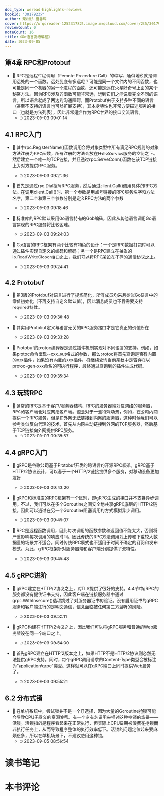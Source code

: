 ```yaml
---
doc_type: weread-highlights-reviews
bookId: "30179235"
author: 柴树杉 曹春晖
cover: https://wfqqreader-1252317822.image.myqcloud.com/cover/235/30179235/t7_30179235.jpg
reviewCount: 0
noteCount: 16
title: 《Go语言高级编程》
date: 2023-09-05
---
```



## 第4章 RPC和Protobuf


- 📌 RPC是远程过程调用（Remote Procedure Call）的缩写，通俗地说就是调用远处的一个函数。远处到底有多远呢？可能是同一个文件内的不同函数，也可能是同一个机器的另一个进程的函数，还可能是远在火星好奇号上面的某个秘密方法。因为RPC涉及的函数可能非常远，远到它们之间说着完全不同的语言，所以语言就成了两边的沟通障碍。而Protobuf由于支持多种不同的语言（甚至不支持的语言也可以扩展支持），其本身特性也非常方便描述服务的接口（也就是方法列表），因此非常适合作为RPC世界的接口交流语言。 
    - ⏱ 2023-09-03 09:01:14 
## 4.1 RPC入门


- 📌 其中rpc.RegisterName()函数调用会将对象类型中所有满足RPC规则的对象方法注册为RPC函数，所有注册的方法会放在HelloService服务的空间之下。然后建立一个唯一的TCP链接，并且通过rpc.ServeConn()函数在该TCP链接上为对方提供RPC服务。 
    - ⏱ 2023-09-03 09:21:36 

- 📌 首先是通过rpc.Dial拨号RPC服务，然后通过client.Call()调用具体的RPC方法。在调用client.Call()时，第一个参数是用点号链接的RPC服务名字和方法名字，第二个和第三个参数分别是定义RPC方法的两个参数 
    - ⏱ 2023-09-03 09:18:46 

- 📌 标准库的RPC默认采用Go语言特有的Gob编码，因此从其他语言调用Go语言实现的RPC服务将比较困难。 
    - ⏱ 2023-09-03 09:24:03 

- 📌 Go语言的RPC框架有两个比较有特色的设计：一个是RPC数据打包时可以通过插件实现自定义的编码和解码；另一个是RPC建立在抽象的io.ReadWriteCloser接口之上，我们可以将RPC架设在不同的通信协议之上。 
    - ⏱ 2023-09-03 09:24:41 
## 4.2 Protobuf


- 📌 第3版的Protobuf对语言进行了提炼简化，所有成员均采用类似Go语言中的零值初始化（不再支持自定义默认值），因此消息成员也不再需要支持required特性。 
    - ⏱ 2023-09-03 09:30:48 

- 📌 其实用Protobuf定义与语言无关的RPC服务接口才是它真正的价值所在 
    - ⏱ 2023-09-03 09:33:28 

- 📌 Protobuf的protoc编译器是通过插件机制实现对不同语言的支持。例如，如果protoc命令出现--xxx_out格式的参数，那么protoc将首先查询是否有内置的xxx插件，如果没有内置的xxx插件，将继续查询当前系统中是否存在以protoc-gen-xxx命名的可执行程序，最终通过查询到的插件生成代码。 
    - ⏱ 2023-09-03 09:35:34 
## 4.3 玩转RPC


- 📌 通常的RPC是基于客户/服务器结构，RPC的服务器端对应网络的服务器，RPC的客户端也对应网络客户端。但是对于一些特殊场景，例如，在公司内网提供一个RPC服务，但是在外网无法链接到内网的服务器，这种时候我们可以参考类似反向代理的技术，首先从内网主动链接到外网的TCP服务器，然后基于TCP链接向外网提供RPC服务。 
    - ⏱ 2023-09-03 09:39:57 
## 4.4 gRPC入门


- 📌 gRPC是谷歌公司基于Protobuf开发的跨语言的开源RPC框架。gRPC基于HTTP/2协议设计，可以基于一个HTTP/2链接提供多个服务，对移动设备更加友好 
    - ⏱ 2023-09-03 09:42:20 

- 📌 gRPC和标准库的RPC框架有一个区别，即gRPC生成的接口并不支持异步调用。不过，我们可以在多个Goroutine之间安全地共享gRPC底层的HTTP/2链接，因此可以通过在另一个Goroutine阻塞调用的方式模拟异步调用。 
    - ⏱ 2023-09-03 09:45:07 

- 📌 RPC是远程函数调用，因此每次调用的函数参数和返回值不能太大，否则将严重影响每次调用的响应时间。因此传统的RPC方法调用对上传和下载较大数据量的场景并不适合。同时传统RPC模式也不适用于时间不确定的订阅和发布模式。为此，gRPC框架针对服务器端和客户端分别提供了流特性。 
    - ⏱ 2023-09-03 09:45:48 
## 4.5 gRPC进阶


- 📌 gRPC建立在HTTP/2协议之上，对TLS提供了很好的支持。4.4节中gRPC的服务都没有提供证书支持，因此客户端在链接服务器中通过grpc.WithInsecure()选项跳过了对服务器证书的验证。没有启用证书的gRPC服务和客户端进行的是明文通信，信息面临被任何第三方监听的风险。 
    - ⏱ 2023-09-03 09:52:11 

- 📌 gRPC构建在HTTP/2协议之上，因此我们可以将gRPC服务和普通的Web服务架设在同一个端口之上。 
    - ⏱ 2023-09-03 09:54:00 

- 📌 首先gRPC建立在HTTP/2版本之上，如果HTTP不是HTTP/2协议则必然无法提供gRPC支持。同时，每个gRPC调用请求的Content-Type类型会被标注为"application/grpc"类型。这样就可以在gRPC端口上同时提供Web服务了。 
    - ⏱ 2023-09-03 09:55:21 
## 6.2 分布式锁


- 📌 在单机系统中，尝试锁并不是一个好选择，因为大量的Goroutine抢锁可能会导致CPU无意义的资源浪费。有一个专有名词用来描述这种抢锁的场景——活锁。活锁指的是程序看起来在正常执行，但实际上CPU周期被浪费在抢锁而非执行任务上，从而导致程序整体的执行效率低下。活锁的问题定位起来要麻烦很多，所以在单机场景下，不建议使用这种锁。 
    - ⏱ 2023-09-05 08:56:54 

# 读书笔记


# 本书评论
